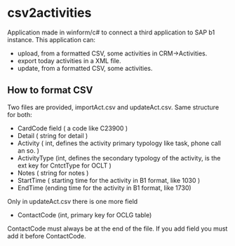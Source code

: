 # csv2activities #

Application made in winform/c# to connect a third application to SAP b1 instance. 
This application can:

* upload, from a formatted CSV, some activities in CRM->Activities.  
* export today activities in a XML file.
* update, from a formatted CSV, some activities.

## How to format CSV ##

Two files are provided, importAct.csv and updateAct.csv. 
Same structure for both:

* CardCode field ( a code like C23900 )	
* Detail ( string for detail ) 
* Activity ( int, defines the activity primary typology like task, phone call an so. )
* ActivityType (int, defines the secondary typology of the activity, is the ext key for CntctType for OCLT )
* Notes ( string for notes )	
* StartTime ( starting time for the activity in B1 format, like 1030 )	
* EndTime (ending time for the activity in B1 format, like 1730)

Only in updateAct.csv there is one more field
* ContactCode (int, primary key for OCLG table)

ContactCode must always be at the end of the file. If you add field you must add it before ContactCode. 


